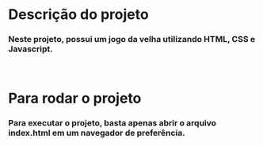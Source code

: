 <H1>Descrição do projeto</H1>
  <H3>Neste projeto, possui um jogo da velha utilizando HTML, CSS e Javascript.</H3>

<BR>

<H1>Para rodar o projeto</H1>
  <H3>Para executar o projeto, basta apenas abrir o arquivo index.html em um navegador de preferência.</H3>
